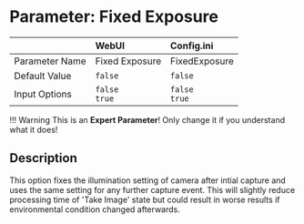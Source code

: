 # Parameter: Fixed Exposure

|                   | WebUI               | Config.ini
|:---               |:---                 |:----
| Parameter Name    | Fixed Exposure      | FixedExposure
| Default Value     | `false`             | `false`
| Input Options     | `false`<br>`true`   | `false`<br>`true` 


!!! Warning
    This is an **Expert Parameter**! Only change it if you understand what it does!  


## Description

This option fixes the illumination setting of camera after intial capture and uses the same setting for any further capture event. This will slightly reduce processing time of 'Take Image' state but could result in worse results if environmental condition changed afterwards.
